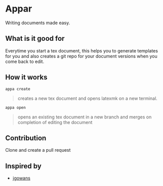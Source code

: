 # Appar

Writing documents made easy.

## What is it good for
Everytime you start a tex document, this helps you to generate templates for you and also
creates a git repo for your document versions when you come back to edit.

## How it works
`appa create`
> creates a new tex document and opens latexmk on a new terminal. 


`appa open`
> opens an existing tex document in a new branch and merges on completion of editing the
> document

## Contribution
Clone and create a pull request
## Inspired by
* [jgowans](https://github.com/jgowans)
